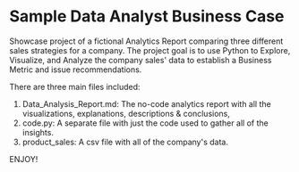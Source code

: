 # Sample Data Analyst Business Case
Showcase project of a fictional Analytics Report comparing three different sales strategies for a company.  The project goal is to use Python to Explore, Visualize, and Analyze the company sales' data to establish a Business Metric and issue recommendations. 

There are three main files included:

1. Data_Analysis_Report.md: The no-code analytics report with all the visualizations, explanations, descriptions & conclusions,
2. code.py: A separate file with just the code used to gather all of the insights.
3. product_sales: A csv file with all of the company's data.
   
ENJOY!
